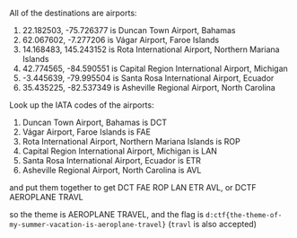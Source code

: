 All of the destinations are airports:

1. 22.182503, -75.726377 is Duncan Town Airport, Bahamas
2. 62.067602, -7.277206 is Vágar Airport, Faroe Islands
3. 14.168483, 145.243152 is Rota International Airport, Northern Mariana Islands
4. 42.774565, -84.590551 is Capital Region International Airport, Michigan
5. -3.445639, -79.995504 is Santa Rosa International Airport, Ecuador
6. 35.435225, -82.537349 is Asheville Regional Airport, North Carolina

Look up the IATA codes of the airports:

1. Duncan Town Airport, Bahamas is DCT
2. Vágar Airport, Faroe Islands is FAE
3. Rota International Airport, Northern Mariana Islands is ROP
4. Capital Region International Airport, Michigan is LAN
5. Santa Rosa International Airport, Ecuador is ETR
6. Asheville Regional Airport, North Carolina is AVL

and put them together to get DCT FAE ROP LAN ETR AVL, or DCTF AEROPLANE TRAVL

so the theme is AEROPLANE TRAVEL, and the flag is `d:ctf{the-theme-of-my-summer-vacation-is-aeroplane-travel}` (`travl` is also accepted)